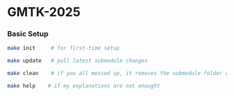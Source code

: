 # GMTK-2025

### Basic Setup

```bash
make init     # for first-time setup
```

```bash
make update   # pull latest submodule changes
```

```bash
make clean    # if you all messed up, it removes the submodule folder only
```

```bash
make help    # if my explanations are not enought
```
